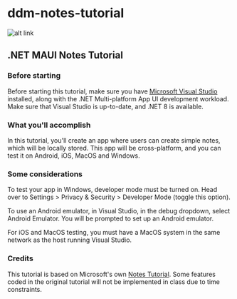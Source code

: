# ddm-notes-tutorial

![alt link](https://techcommunity.microsoft.com/t5/image/serverpage/image-id/420301iC98A0569F912BC06/image-size/large?v=v2&px=999)

## .NET MAUI Notes Tutorial

### Before starting

Before starting this tutorial, make sure you have [Microsoft Visual Studio](https://visualstudio.microsoft.com/vs/) installed, along with the .NET Multi-platform App UI development workload.
Make sure that Visual Studio is up-to-date, and .NET 8 is available.

### What you'll accomplish

In this tutorial, you'll create an app where users can create simple notes, which will be locally stored.
This app will be cross-platform, and you can test it on Android, iOS, MacOS and Windows.

### Some considerations
To test your app in Windows, developer mode must be turned on. 
Head over to Settings > Privacy & Security > Developer Mode (toggle this option).

To use an Android emulator, in Visual Studio, in the debug dropdown, select Android Emulator. 
You will be prompted to set up an Android emulator.

For iOS and MacOS testing, you must have a MacOS system in the same network as the host running Visual Studio.

### Credits
This tutorial is based on Microsoft's own [Notes Tutorial](https://learn.microsoft.com/en-us/dotnet/maui/tutorials/notes-app/?view=net-maui-8.0). 
Some features coded in the original tutorial will not be implemented in class due to time constraints.
